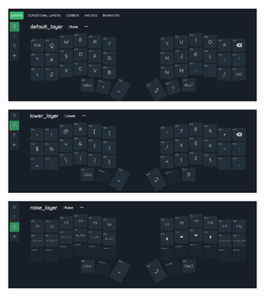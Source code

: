 ![Keyboard Layers](https://github.com/pymeister/Corne_Config/blob/master/default_layer.png?raw=true)

![Keyboard Layers](https://github.com/pymeister/Corne_Config/blob/master/lower_layer.png?raw=true)

![Keyboard Layers](https://github.com/pymeister/Corne_Config/blob/master/raise%20layer.png?raw=true)
